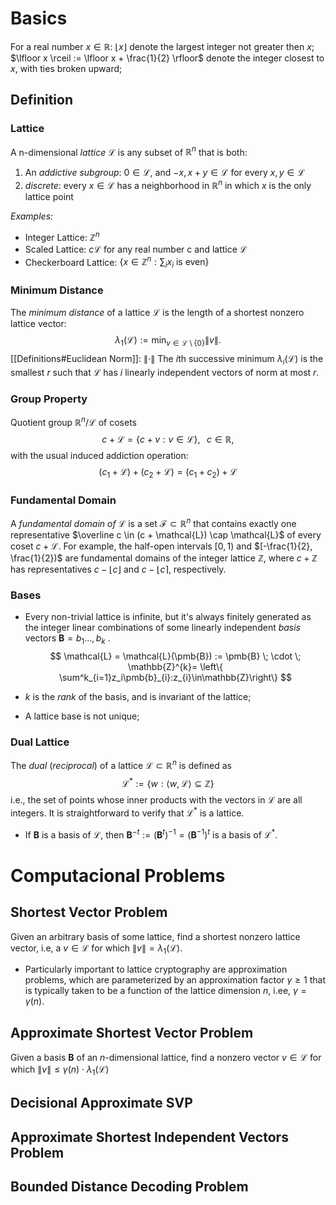 # Basics

For a real number $x \in \mathbb{R}$: 
	$\lfloor x \rfloor$ denote the largest integer not greater then $x$;
	$\lfloor x \rceil := \lfloor x + \frac{1}{2} \rfloor$ denote the integer closest to $x$, with ties broken upward;

## Definition

### Lattice

A n-dimensional *lattice* $\mathcal{L}$ is any subset of $\mathbb{R}^{n}$ that is both:
1. An *addictive subgroup*: $0 \in \mathcal{L}$, and $-x, x + y \in \mathcal{L}$ for every $x, y \in \mathcal{L}$ 
2.  *discrete*: every $x \in \mathcal{L}$  has a neighborhood in $\mathbb{R}^{n}$ in which $x$ is the only lattice point

*Examples:*

- Integer Lattice: $\mathbb{Z}^n$ 
- Scaled Lattice: $c \mathcal{L}$ for any real number c and lattice $\mathcal{L}$
- Checkerboard Lattice:  $\{x \in \mathbb{Z}^{n} : \sum_i x_{i} \text{ is even}\}$ 

### Minimum Distance

The *minimum distance* of a lattice $\mathcal{L}$ is the length of a shortest nonzero lattice vector:
$$
\lambda_1 (\mathcal{L}) := \min_{v \in \mathcal{L} \setminus \{0\} } \|v\|.
$$
[[Definitions#Euclidean Norm]]: $\|\cdot\|$
The $i$th  successive minimum $\lambda_{i}(\mathcal{L})$  is the smallest $r$ such that $\mathcal{L}$ has $i$ linearly independent vectors of norm at most $r$.

### Group Property

Quotient group $\mathbb{R}^{n} / \mathcal{L}$ of cosets
$$
c + \mathcal{L} = \{c + v : v \in \mathcal{L} \}, \;\;\; c \in \mathbb R,
$$
with the usual induced addiction operation: 
$$(c_{1}+ \mathcal{L}) + (c_{2}+ \mathcal{L}) = (c_{1}+ c_{2}) + \mathcal{L} $$
### Fundamental Domain
A *fundamental domain of* $\mathcal{L}$ is a set $\mathcal{F} \subset \mathbb{R}^n$ that contains exactly one representative $\overline c \in (c + \mathcal{L}) \cap \mathcal{L}$ of every coset $c + \mathcal{L}$.
	For example, the half-open intervals $[0,1)$   and $[-\frac{1}{2}, \frac{1}{2})$  are fundamental domains of the integer lattice $\mathbb{Z}$, where $c + \mathbb{Z}$ has representatives $c - \lfloor c \rfloor$ and $c - \lfloor c \rceil$, respectively.

### Bases

- Every non-trivial lattice is infinite, but it's always finitely generated as the integer linear combinations of some linearly independent *basis* vectors $\boldsymbol{B} = {b_1...,b_k}$ .
$$
\mathcal{L} = \mathcal{L}(\pmb{B}) := \pmb{B} \; \cdot \; \mathbb{Z}^{k}= \left\{ \sum^k_{i=1}z_i\pmb{b}_{i}:z_{i}\in\mathbb{Z}\right\}
$$

- $k$ is the *rank* of the basis, and is invariant of the lattice;
- A lattice base is not unique;

### Dual Lattice

The *dual* (*reciprocal*) of a lattice $\mathcal{L} \subset \mathbb{R}^n$ is defined as
$$
\mathcal{L}^{*}:= \{w:\langle w,\mathcal{L} \rangle \subseteq \mathbb{Z}\}
$$
i.e., the set of points whose inner products with the vectors in $\mathcal{L}$ are all integers. It is straightforward to verify that $\mathcal{L}^*$ is a lattice.
- If $\pmb{B}$ is a basis of $\mathcal{L}$, then $\pmb{B}^{-t} := (\pmb{B}^{t})^{-1} = (\pmb{B}^{-1})^t$ is a basis of $\mathcal{L}^*$. 

# Computacional Problems

## Shortest Vector Problem

Given an arbitrary basis of some lattice, find a shortest nonzero lattice vector, i.e, a $v \in \mathcal{L}$ for which $\|v\| = \lambda_{1}(\mathcal{L})$.
- Particularly important to lattice cryptography are approximation problems, which are parameterized by an approximation factor $\gamma \geq 1$ that is typically taken to be a function of the lattice dimension $n$, i.ee, $\gamma = \gamma (n)$.

## Approximate Shortest Vector Problem

Given a basis $\pmb{B}$ of an $n$-dimensional lattice, find a nonzero vector $v \in \mathcal{L}$ for which $\|v\| \leq \gamma(n) \cdot \lambda_1(\mathcal{L})$ 

## Decisional Approximate SVP

## Approximate Shortest Independent Vectors Problem

## Bounded Distance Decoding Problem